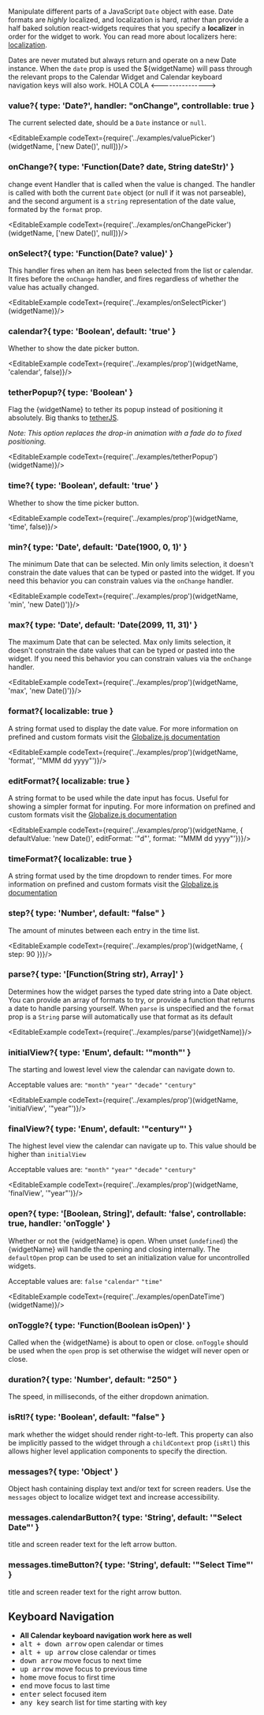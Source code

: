 Manipulate different parts of a JavaScript `Date` object with ease.
Date formats are <em>highly</em> localized, and localization is hard, rather than provide a half baked
solution react-widgets requires that you specify a __localizer__ in order for the widget to work. You can read more
about localizers here: [localization](i18n).

Dates are never mutated but always return and operate on a new Date instance.
When the `date` prop is used the ${widgetName} will pass through the relevant
props to the Calendar Widget and Calendar keyboard navigation keys will also work.
HOLA COLA
<--------------->

### value?{ type: 'Date?', handler: "onChange", controllable: true }

The current selected date, should be a `Date` instance or `null`.

<EditableExample codeText={require('../examples/valuePicker')(widgetName, ['new Date()', null])}/>

### onChange?{ type: 'Function(Date? date, String dateStr)' }

change event Handler that is called when the value is changed. The handler is called with both the
current `Date` object (or null if it was not parseable), and the second argument is
a `string` representation of the date value, formated by the `format` prop.

<EditableExample codeText={require('../examples/onChangePicker')(widgetName, ['new Date()', null])}/>

### onSelect?{ type: 'Function(Date? value)' }

This handler fires when an item has been selected from the list or calendar. It fires before the `onChange` handler, and fires regardless of whether the value has actually changed.

<EditableExample codeText={require('../examples/onSelectPicker')(widgetName)}/>

### calendar?{ type: 'Boolean', default: 'true' }

Whether to show the date picker button.

<EditableExample codeText={require('../examples/prop')(widgetName, 'calendar', false)}/>

### tetherPopup?{ type: 'Boolean' }

Flag the {widgetName} to tether its popup instead of positioning it absolutely. Big thanks to [tetherJS](http://github.hubspot.com/tether/).

*Note: This option replaces the drop-in animation with a fade do to fixed positioning.*

<EditableExample codeText={require('../examples/tetherPopup')(widgetName)}/>

### time?{ type: 'Boolean', default: 'true' }

Whether to show the time picker button.

<EditableExample codeText={require('../examples/prop')(widgetName, 'time', false)}/>

### min?{ type: 'Date', default: 'Date(1900, 0, 1)' }

The minimum Date that can be selected. Min only limits selection, it doesn't constrain the date values that
can be typed or pasted into the widget. If you need this behavior you can constrain values via
the `onChange` handler.

<EditableExample codeText={require('../examples/prop')(widgetName, 'min', 'new Date()')}/>

### max?{ type: 'Date', default: 'Date(2099, 11, 31)' }

The maximum Date that can be selected. Max only limits selection, it doesn't constrain the date values that
can be typed or pasted into the widget. If you need this behavior you can constrain values via
the `onChange` handler.

<EditableExample codeText={require('../examples/prop')(widgetName, 'max', 'new Date()')}/>

### format?{ localizable: true }

A string format used to display the date value. For more information on prefined and custom formats
visit the [Globalize.js documentation](https://github.com/jquery/globalize/tree/79ae658b842f75f58199d6e9074e01f7ce207468#dates)

<EditableExample codeText={require('../examples/prop')(widgetName, 'format', '"MMM dd yyyy"')}/>

### editFormat?{ localizable: true }

A string format to be used while the date input has focus. Useful for showing a simpler format for inputing.
For more information on prefined and custom formats visit
the [Globalize.js documentation](https://github.com/jquery/globalize/tree/79ae658b842f75f58199d6e9074e01f7ce207468#dates)

<EditableExample codeText={require('../examples/prop')(widgetName, { defaultValue: 'new Date()', editFormat: '"d"', format: '"MMM dd yyyy"'})}/>

### timeFormat?{ localizable: true }

A string format used by the time dropdown to render times. For more information on prefined and custom formats
visit the [Globalize.js documentation](https://github.com/jquery/globalize/tree/79ae658b842f75f58199d6e9074e01f7ce207468#dates)

### step?{ type: 'Number', default: "false" }

The amount of minutes between each entry in the time list.

<EditableExample codeText={require('../examples/prop')(widgetName, { step: 90 })}/>

### parse?{ type: '[Function(String str), Array<String>]' }

Determines how the widget parses the typed date string into a Date object. You can provide an array of formats to try,
or provide a function that returns a date to handle parsing yourself. When `parse` is unspecified and
the `format` prop is a `String` parse will automatically use that format as its default

<EditableExample codeText={require('../examples/parse')(widgetName)}/>

### initialView?{ type: 'Enum', default: '"month"' }

The starting and lowest level view the calendar can navigate down to.

Acceptable values are: `"month"` `"year"` `"decade"` `"century"`

<EditableExample codeText={require('../examples/prop')(widgetName, 'initialView', '"year"')}/>

### finalView?{ type: 'Enum', default: '"century"' }

The highest level view the calendar can navigate up to. This value should be higher
than `initialView`

Acceptable values are:
`"month"` `"year"` `"decade"` `"century"`

<EditableExample codeText={require('../examples/prop')(widgetName, 'finalView', '"year"')}/>

### open?{ type: '[Boolean, String]', default: 'false', controllable: true, handler: 'onToggle' }

Whether or not the {widgetName} is open. When unset (`undefined`) the {widgetName} will handle the
opening and closing internally. The `defaultOpen` prop can be used to set an
initialization value for uncontrolled widgets.

Acceptable values are: `false` `"calendar"` `"time"`

<EditableExample codeText={require('../examples/openDateTime')(widgetName)}/>

### onToggle?{ type: 'Function(Boolean isOpen)' }

Called when the {widgetName} is about to open or close. `onToggle` should be used
when the `open` prop is set otherwise the widget will never open or close.

### duration?{ type: 'Number', default: "250" }

The speed, in milliseconds, of the either dropdown animation.

### isRtl?{ type: 'Boolean', default: "false" }

mark whether the widget should render right-to-left. This property can also be implicitly passed to the widget through a `childContext` prop (`isRtl`) this allows higher level application components to specify the direction.

### messages?{ type: 'Object' }

Object hash containing display text and/or text for screen readers. Use the `messages` object to
localize widget text and increase accessibility.

### messages.calendarButton?{ type: 'String', default: '"Select Date"' }

title and screen reader text for the left arrow button.


### messages.timeButton?{ type: 'String', default: '"Select Time"' }

title and screen reader text for the right arrow button.

## Keyboard Navigation

- __All Calendar keyboard navigation work here as well__
- <kbd>alt + down arrow</kbd> open calendar or times
- <kbd>alt + up arrow</kbd> close calendar or times
- <kbd>down arrow</kbd> move focus to next time
- <kbd>up arrow</kbd> move focus to previous time
- <kbd>home</kbd> move focus to first time
- <kbd>end</kbd> move focus to last time
- <kbd>enter</kbd> select focused item
- <kbd>any key</kbd> search list for time starting with key
